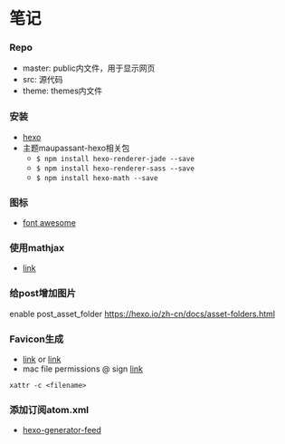 # 笔记

### Repo
* master: public内文件，用于显示网页
* src: 源代码
* theme: themes内文件

### 安装
* [hexo](https://hexo.io/docs/)
* 主题maupassant-hexo相关包
  - `$ npm install hexo-renderer-jade --save`
  - `$ npm install hexo-renderer-sass --save`
  - `$ npm install hexo-math --save`

### 图标
* [font awesome](http://fontawesome.io/)

### 使用mathjax
* [link](https://zhongpu.info/2016/05/06/Mathjax%20and%20Hexo/)

### 给post增加图片
enable post_asset_folder
https://hexo.io/zh-cn/docs/asset-folders.html

### Favicon生成
* [link](http://realfavicongenerator.net/) or [link](http://www.favicongenerator.com/)
* mac file permissions @ sign [link](http://unix.stackexchange.com/questions/10/what-does-the-mean-in-ls-l)
```
xattr -c <filename>
```

### 添加订阅atom.xml
* [hexo-generator-feed](https://github.com/hexojs/hexo-generator-feed)
